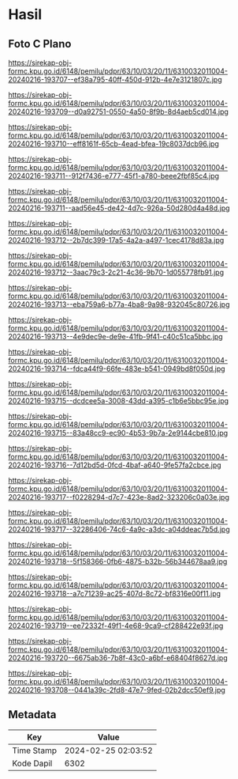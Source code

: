 # Hasil

## Foto C Plano

https://sirekap-obj-formc.kpu.go.id/6148/pemilu/pdpr/63/10/03/20/11/6310032011004-20240216-193707--ef38a795-40ff-450d-912b-4e7e3121807c.jpg

https://sirekap-obj-formc.kpu.go.id/6148/pemilu/pdpr/63/10/03/20/11/6310032011004-20240216-193709--d0a92751-0550-4a50-8f9b-8d4aeb5cd014.jpg

https://sirekap-obj-formc.kpu.go.id/6148/pemilu/pdpr/63/10/03/20/11/6310032011004-20240216-193710--eff8161f-65cb-4ead-bfea-19c8037dcb96.jpg

https://sirekap-obj-formc.kpu.go.id/6148/pemilu/pdpr/63/10/03/20/11/6310032011004-20240216-193711--912f7436-e777-45f1-a780-beee2fbf85c4.jpg

https://sirekap-obj-formc.kpu.go.id/6148/pemilu/pdpr/63/10/03/20/11/6310032011004-20240216-193711--aad56e45-de42-4d7c-926a-50d280d4a48d.jpg

https://sirekap-obj-formc.kpu.go.id/6148/pemilu/pdpr/63/10/03/20/11/6310032011004-20240216-193712--2b7dc399-17a5-4a2a-a497-1cec4178d83a.jpg

https://sirekap-obj-formc.kpu.go.id/6148/pemilu/pdpr/63/10/03/20/11/6310032011004-20240216-193712--3aac79c3-2c21-4c36-9b70-1d055778fb91.jpg

https://sirekap-obj-formc.kpu.go.id/6148/pemilu/pdpr/63/10/03/20/11/6310032011004-20240216-193713--eba759a6-b77a-4ba8-9a98-932045c80726.jpg

https://sirekap-obj-formc.kpu.go.id/6148/pemilu/pdpr/63/10/03/20/11/6310032011004-20240216-193713--4e9dec9e-de9e-41fb-9f41-c40c51ca5bbc.jpg

https://sirekap-obj-formc.kpu.go.id/6148/pemilu/pdpr/63/10/03/20/11/6310032011004-20240216-193714--fdca44f9-66fe-483e-b541-0949bd8f050d.jpg

https://sirekap-obj-formc.kpu.go.id/6148/pemilu/pdpr/63/10/03/20/11/6310032011004-20240216-193715--dcdcee5a-3008-43dd-a395-c1b6e5bbc95e.jpg

https://sirekap-obj-formc.kpu.go.id/6148/pemilu/pdpr/63/10/03/20/11/6310032011004-20240216-193715--83a48cc9-ec90-4b53-9b7a-2e9144cbe810.jpg

https://sirekap-obj-formc.kpu.go.id/6148/pemilu/pdpr/63/10/03/20/11/6310032011004-20240216-193716--7d12bd5d-0fcd-4baf-a640-9fe57fa2cbce.jpg

https://sirekap-obj-formc.kpu.go.id/6148/pemilu/pdpr/63/10/03/20/11/6310032011004-20240216-193717--f0228294-d7c7-423e-8ad2-323206c0a03e.jpg

https://sirekap-obj-formc.kpu.go.id/6148/pemilu/pdpr/63/10/03/20/11/6310032011004-20240216-193717--32286406-74c6-4a9c-a3dc-a04ddeac7b5d.jpg

https://sirekap-obj-formc.kpu.go.id/6148/pemilu/pdpr/63/10/03/20/11/6310032011004-20240216-193718--5f158366-0fb6-4875-b32b-56b344678aa9.jpg

https://sirekap-obj-formc.kpu.go.id/6148/pemilu/pdpr/63/10/03/20/11/6310032011004-20240216-193718--a7c71239-ac25-407d-8c72-bf8316e00f11.jpg

https://sirekap-obj-formc.kpu.go.id/6148/pemilu/pdpr/63/10/03/20/11/6310032011004-20240216-193719--ee72332f-49f1-4e68-9ca9-cf288422e93f.jpg

https://sirekap-obj-formc.kpu.go.id/6148/pemilu/pdpr/63/10/03/20/11/6310032011004-20240216-193720--6675ab36-7b8f-43c0-a6bf-e68404f8627d.jpg

https://sirekap-obj-formc.kpu.go.id/6148/pemilu/pdpr/63/10/03/20/11/6310032011004-20240216-193708--0441a39c-2fd8-47e7-9fed-02b2dcc50ef9.jpg


## Metadata

| Key        | Value               |
| ---------- | ------------------- |
| Time Stamp | 2024-02-25 02:03:52 |
| Kode Dapil | 6302                |



